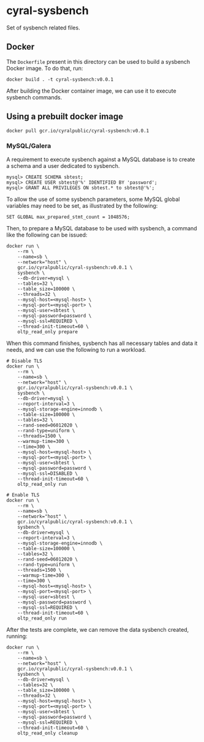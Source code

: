 # cyral-sysbench

Set of sysbench related files.

## Docker

The `Dockerfile` present in this directory can be used to build a sysbench Docker image. To do that, run:

```
docker build . -t cyral-sysbench:v0.0.1
```

After building the Docker container image, we can use it to execute sysbench commands.

## Using a prebuilt docker image
```
docker pull gcr.io/cyralpublic/cyral-sysbench:v0.0.1
```

### MySQL/Galera

A requirement to execute sysbench against a MySQL database is to create a schema and a user dedicated to sysbench.

```
mysql> CREATE SCHEMA sbtest;
mysql> CREATE USER sbtest@'%' IDENTIFIED BY 'password';
mysql> GRANT ALL PRIVILEGES ON sbtest.* to sbtest@'%';
```

To allow the use of some sysbench parameters, some MySQL global variables may need to be set, as illustrated by the following:

```
SET GLOBAL max_prepared_stmt_count = 1048576;
```

Then, to prepare a MySQL database to be used with sysbench, a command like the following can be issued:

```
docker run \
	--rm \
	--name=sb \
	--network="host" \
	gcr.io/cyralpublic/cyral-sysbench:v0.0.1 \
	sysbench \
	--db-driver=mysql \
	--tables=32 \
	--table_size=100000 \
	--threads=32 \
	--mysql-host=<mysql-host> \
	--mysql-port=<mysql-port> \
	--mysql-user=sbtest \
	--mysql-password=password \
	--mysql-ssl=REQUIRED \
	--thread-init-timeout=60 \
	oltp_read_only prepare
```

When this command finishes, sysbench has all necessary tables and data it needs, and we can use the following to run a workload.

```
# Disable TLS
docker run \
	--rm \
	--name=sb \
	--network="host" \
	gcr.io/cyralpublic/cyral-sysbench:v0.0.1 \
	sysbench \
	--db-driver=mysql \
	--report-interval=3 \
	--mysql-storage-engine=innodb \
	--table-size=100000 \
	--tables=32 \
	--rand-seed=06012020 \
	--rand-type=uniform \
	--threads=1500 \
	--warmup-time=300 \
	--time=300 \
	--mysql-host=<mysql-host> \
	--mysql-port=<mysql-port> \
	--mysql-user=sbtest \
	--mysql-password=password \
	--mysql-ssl=DISABLED \
	--thread-init-timeout=60 \
	oltp_read_only run
```

```
# Enable TLS
docker run \
	--rm \
	--name=sb \
	--network="host" \
	gcr.io/cyralpublic/cyral-sysbench:v0.0.1 \
	sysbench \
	--db-driver=mysql \
	--report-interval=3 \
	--mysql-storage-engine=innodb \
	--table-size=100000 \
	--tables=32 \
	--rand-seed=06012020 \
	--rand-type=uniform \
	--threads=1500 \
	--warmup-time=300 \
	--time=300 \
	--mysql-host=<mysql-host> \
	--mysql-port=<mysql-port> \
	--mysql-user=sbtest \
	--mysql-password=password \
	--mysql-ssl=REQUIRED \
	--thread-init-timeout=60 \
	oltp_read_only run
```

After the tests are complete, we can remove the data sysbench created, running:

```
docker run \
	--rm \
	--name=sb \
	--network="host" \
	gcr.io/cyralpublic/cyral-sysbench:v0.0.1 \
	sysbench \
	--db-driver=mysql \
	--tables=32 \
	--table_size=100000 \
	--threads=32 \
	--mysql-host=<mysql-host> \
	--mysql-port=<mysql-port> \
	--mysql-user=sbtest \
	--mysql-password=password \
	--mysql-ssl=REQUIRED \
	--thread-init-timeout=60 \
	oltp_read_only cleanup
```
